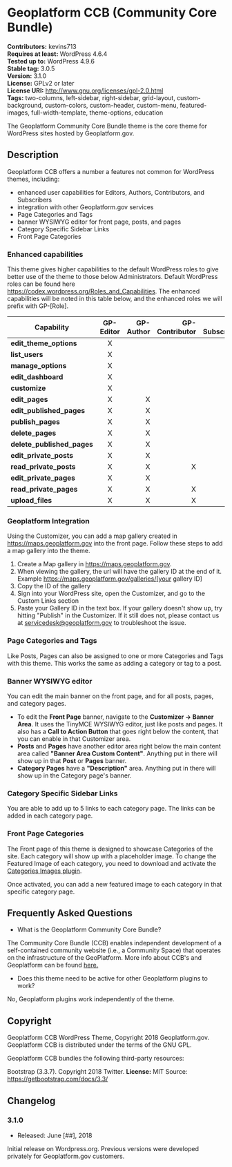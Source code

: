 # Geoplatform CCB (Community Core Bundle)

**Contributors:** kevins713  
**Requires at least:** WordPress 4.6.4  
**Tested up to:** WordPress 4.9.6  
**Stable tag:** 3.0.5   
**Version:** 3.1.0  
**License:** GPLv2 or later  
**License URI:** http://www.gnu.org/licenses/gpl-2.0.html  
**Tags:** two-columns, left-sidebar, right-sidebar, grid-layout, custom-background, custom-colors, custom-header, custom-menu, featured-images, full-width-template, theme-options, education

The Geoplatform Community Core Bundle theme is the core theme for WordPress sites hosted by Geoplatform.gov.

## Description

Geoplatform CCB offers a number a features not common for WordPress themes, including:

* enhanced user capabilities for Editors, Authors, Contributors, and Subscribers
* integration with other Geoplatform.gov services
* Page Categories and Tags
* banner WYSIWYG editor for front page, posts, and pages
* Category Specific Sidebar Links
* Front Page Categories  

### Enhanced capabilities

This theme gives higher capabilities to the default WordPress roles to give better use of the theme to those below Administrators. Default WordPress roles can be found here https://codex.wordpress.org/Roles_and_Capabilities. The enhanced capabilities will be noted in this table below, and the enhanced roles we will prefix with GP-[Role].

| Capability               |GP-Editor|GP-Author|GP-Contributor|GP-Subscriber|
|--------------------------|:-------:|--------:|-------------:|------------:|
|**edit_theme_options**    | X       |         |              |             |             
|**list_users**            | X       |         |              |             |              
|**manage_options**        | X       |         |              |             |               
|**edit_dashboard**        | X       |         |              |             |               
|**customize**             | X       |         |              |             |               
|**edit_pages**            | X       | X       |              |             |               
|**edit_published_pages**  | X       | X       |              |             |               
|**publish_pages**         | X       | X       |              |             |               
|**delete_pages**          | X       | X       |              |             |                
|**delete_published_pages**| X       | X       |              |             |                
|**edit_private_posts**    | X       | X       |              |             |                
|**read_private_posts**    | X       | X       | X            | X           |                
|**edit_private_pages**    | X       | X       |              |             |               
|**read_private_pages**    | X       | X       | X            | X           |                
|**upload_files**          | X       | X       | X            |             | |

### Geoplatform Integration
Using the Customizer, you can add a map gallery created in https://maps.geoplatform.gov into the front page. Follow these steps to add a map gallery into the theme.

 1. Create a Map gallery in https://maps.geoplatform.gov.
 2. When viewing the gallery, the url will have the gallery ID at the end of it. Example https://maps.geoplatform.gov/galleries/[your gallery ID]
 3. Copy the ID of the gallery
 4. Sign into your WordPress site, open the Customizer, and go to the Custom Links section
 5. Paste your Gallery ID in the text box. If your gallery doesn't show up, try hitting "Publish" in the Customizer. If it still does not, please contact us at servicedesk@geoplatform.gov to troubleshoot the issue.

### Page Categories and Tags
Like Posts, Pages can also be assigned to one or more Categories and Tags with this theme. This works the same as adding a category or tag to a post.

### Banner WYSIWYG editor
You can edit the main banner on the front page, and for all posts, pages, and category pages.

* To edit the **Front Page** banner, navigate to the **Customizer -> Banner Area**. It uses the TinyMCE WYSIWYG editor, just like posts and pages. It also has a **Call to Action Button** that goes right below the content, that you can enable in that Customizer area.
* **Posts** and **Pages** have another editor area right below the main content area called **"Banner Area Custom Content"**. Anything put in there will show up in that **Post** or **Pages** banner.
* **Category Pages** have a **"Description"** area. Anything put in there will show up in the Category page's banner.   

### Category Specific Sidebar Links
You are able to add up to 5 links to each category page. The links can be added in each category page.

### Front Page Categories
The Front page of this theme is designed to showcase Categories of the site. Each category will show up with a placeholder image. To change the Featured Image of each category, you need to download and activate the [Categories Images plugin](https://wordpress.org/plugins/categories-images/).

Once activated, you can add a new featured image to each category in that specific category page.

## Frequently Asked Questions

* What is the Geoplatform Community Core Bundle?

The Community Core Bundle (CCB) enables independent development of a self-contained community website (i.e., a Community Space) that operates on the infrastructure of the GeoPlatform. More info about CCB's and Geoplatform can be found [here.](https://www.geoplatform.gov/geoplatform-help/ccb/ccb-getting-started/#what_is_a_ccb)

* Does this theme need to be active for other Geoplatform plugins to work?

No, Geoplatform plugins work independently of the theme. 




## Copyright

Geoplatform CCB WordPress Theme, Copyright 2018 Geoplatform.gov.
Geoplatform CCB is distributed under the terms of the GNU GPL.

Geoplatform CCB bundles the following third-party resources:

Bootstrap (3.3.7). Copyright 2018 Twitter.
**License:** MIT
Source: https://getbootstrap.com/docs/3.3/


## Changelog

### 3.1.0
* Released: June [##], 2018

Initial release on Wordpress.org. Previous versions were developed privately for Geoplatform.gov customers.
